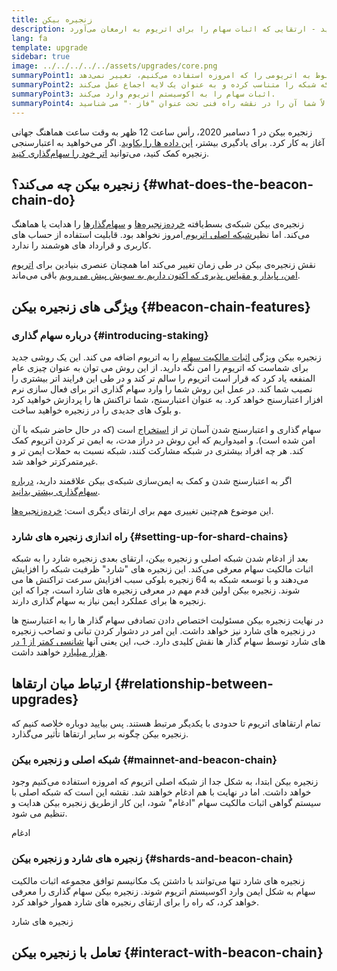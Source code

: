 ```yaml
---
title: زنجیره بیکن
description: در مورد زنجیره‌ی بیکن یاد بگیرید - ارتقایی که اثبات سهام را برای اتریوم به ارمغان می‌آورد.
lang: fa
template: upgrade
sidebar: true
image: ../../../../../assets/upgrades/core.png
summaryPoint1: زنجیره‌ی بیکن هیچ چیز مربوط به اتریومی را که امروزه استفاده می‌کنیم، تغییر نمی‌دهد.
summaryPoint2: بلکه شبکه را متناسب کرده و به عنوان یک لایه اجماع عمل می‌کند.
summaryPoint3: اثبات سهام را به اکوسیستم اتریوم وارد می‌کند.
summaryPoint4: احتمالاً شما آن را در نقشه راه فنی تحت عنوان "فاز ۰" می شناسید.
---
```


<UpgradeStatus isShipped dateKey="page-upgrades-beacon-date">
    زنجیره بیکن در 1 دسامبر 2020، رأس ساعت 12 ظهر به وقت ساعت هماهنگ جهانی آغاز به کار کرد. برای یادگیری بیشتر، <a href="https://beaconscan.com/">این داده ها را بکاوید</a>. اگر می‌خواهید به اعتبارسنجی زنجیره کمک کنید، می‌توانید <a href="/staking/">اتر خود را سهام‌گذاری کنید</a>.
</UpgradeStatus>

## زنجیره بیکن چه می‌کند؟ {#what-does-the-beacon-chain-do}

زنجیره‌ی بیکن شبکه‌ی بسط‌یافته [خرده‌زنجیره‌ها](/upgrades/sharding/) و [سهام‌گذارها](/staking/) را هدایت یا هماهنگ می‌کند. اما نظیر[شبکه اصلی اتریوم ](/glossary/#mainnet) امروز نخواهد بود. قابلیت استفاده از حساب های کاربری و قرارداد های هوشمند را ندارد.

نقش زنجیره‌ی بیکن در طی زمان تغییر می‌کند اما همچنان عنصری بنیادین برای [ اتریوم امن، پایدار و مقیاس پذیری که اکنون داریم به سویش پیش می‌رویم](/upgrades/vision/) باقی می‌ماند.

## ویژگی های زنجیره بیکن {#beacon-chain-features}

### درباره سهام گذاری {#introducing-staking}

زنجیره بیکن ویژگی [اثبات مالکیت سهام](/developers/docs/consensus-mechanisms/pos/) را به اتریوم اضافه می‌ کند. این یک روشی جدید برای شماست که اتریوم را امن نگه دارید. از این روش می توان به عنوان چیزی عام المنفعه یاد کرد که قرار است اتریوم را سالم تر کند و در طی این فرایند اتر بیشتری را نصیب شما کند. در عمل این روش شما را وارد سهام گذاری اتر برای فعال سازی نرم افزار اعتبارسنج خواهد کرد. به عنوان اعتبارسنج، شما تراکنش ها را پردازش خواهید کرد و بلوک های جدیدی را در زنجیره خواهید ساخت.

سهام گذاری و اعتبارسنج شدن آسان تر از [استخراج](/developers/docs/mining/) است (که در حال حاضر شبکه با آن امن شده است). و امیدواریم که این روش در دراز مدت، به ایمن تر کردن اتریوم کمک کند. هر چه افراد بیشتری در شبکه مشارکت کنند، شبکه نسبت به حملات ایمن تر و غیرمتمرکزتر خواهد شد.

<InfoBanner emoji=":money_bag:">
اگر به اعتبارسنج شدن و کمک به ایمن‌سازی شبکه‌ی بیکن علاقمند دارید، <a href="/staking/">درباره سهام‌گذاری بیشتر بدانید</a>.
</InfoBanner>

این موضوع هم‌چنین تغییری مهم برای ارتقای دیگری است: [خرده‌زنجیره‌ها](/upgrades/sharding/).

### راه اندازی زنجیره های شارد {#setting-up-for-shard-chains}

بعد از ادغام شدن شبکه اصلی و زنجیره بیکن، ارتقای بعدی زنجیره شارد را به شبکه اثبات مالکیت سهام معرفی می‌کند. این زنجیره های "شارد" ظرفیت شبکه را افزایش می‌دهند و با توسعه شبکه به 64 زنجیره بلوکی سبب افزایش سرعت تراکنش ها می‌ شوند. زنجیره بیکن اولین قدم مهم در معرفی زنجیره های شارد است، چرا که این زنجیره ها برای عملکرد ایمن نیاز به سهام گذاری دارند.

در نهایت زنجیره بیکن مسئولیت اختصاص دادن تصادفی سهام گذار ها را به اعتبارسنج ها در زنجیره های شارد نیز خواهد داشت. این امر در دشوار کردن تبانی و تصاحب زنجیره های شارد توسط سهام گذار ها نقش کلیدی دارد. خب، این یعنی آنها [شانسی کمتر از 1 در هزار میلیارد](https://medium.com/@chihchengliang/minimum-committee-size-explained-67047111fa20) خواهند داشت.

## ارتباط میان ارتقاها {#relationship-between-upgrades}

تمام ارتقاهای اتریوم تا حدودی با یکدیگر مرتبط هستند. پس بیایید دوباره خلاصه کنیم که زنجیره بیکن چگونه بر سایر ارتقاها تأثیر می‌گذارد.

### شبکه اصلی و زنجیره بیکن {#mainnet-and-beacon-chain}

زنجیره بیکن ابتدا، به شکل جدا از شبکه اصلی اتریوم که امروزه استفاده می‌کنیم وجود خواهد داشت. اما در نهایت با هم ادغام خواهند شد. نقشه این است که شبکه اصلی با سیستم گواهی اثبات مالکیت سهام "ادغام" شود، این کار ازطریق زنجیره بیکن هدایت و تنظیم می‌ شود.

<ButtonLink to="/upgrades/merge/">
    ادغام
</ButtonLink>

### زنجیره های شارد و زنجیره بیکن {#shards-and-beacon-chain}

زنجیره های شارد تنها می‌توانند با داشتن یک مکانیسم توافق مجموعه اثبات مالکیت سهام به شکل ایمن وارد اکوسیستم اتریوم شوند. زنجیره بیکن سهام گذاری را معرفی خواهد کرد، که راه را برای ارتقای رنجیره های شارد هموار خواهد کرد.

<ButtonLink to="/upgrades/sharding/">
    زنجیره های شارد
</ButtonLink>

<Divider />

## تعامل با زنجیره بیکن {#interact-with-beacon-chain}

<BeaconChainActions />
